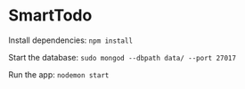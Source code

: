# SmartTodo

Install dependencies:
`npm install`

Start the database:
`sudo mongod --dbpath data/ --port 27017`

Run the app:
`nodemon start`

